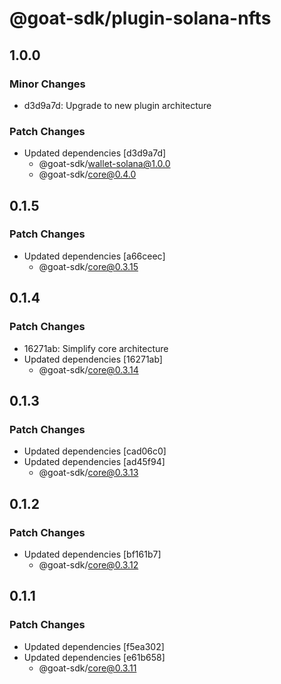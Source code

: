 # @goat-sdk/plugin-solana-nfts

## 1.0.0

### Minor Changes

- d3d9a7d: Upgrade to new plugin architecture

### Patch Changes

- Updated dependencies [d3d9a7d]
  - @goat-sdk/wallet-solana@1.0.0
  - @goat-sdk/core@0.4.0

## 0.1.5

### Patch Changes

- Updated dependencies [a66ceec]
  - @goat-sdk/core@0.3.15

## 0.1.4

### Patch Changes

- 16271ab: Simplify core architecture
- Updated dependencies [16271ab]
  - @goat-sdk/core@0.3.14

## 0.1.3

### Patch Changes

- Updated dependencies [cad06c0]
- Updated dependencies [ad45f94]
  - @goat-sdk/core@0.3.13

## 0.1.2

### Patch Changes

- Updated dependencies [bf161b7]
  - @goat-sdk/core@0.3.12

## 0.1.1

### Patch Changes

- Updated dependencies [f5ea302]
- Updated dependencies [e61b658]
  - @goat-sdk/core@0.3.11

